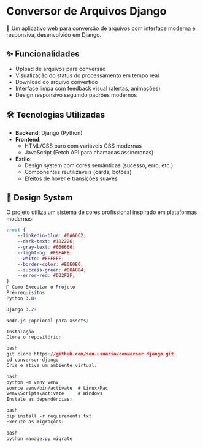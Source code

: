 # Conversor de Arquivos Django

🔁 Um aplicativo web para conversão de arquivos com interface moderna e responsiva, desenvolvido em Django.

## ✨ Funcionalidades
- Upload de arquivos para conversão
- Visualização do status do processamento em tempo real
- Download do arquivo convertido
- Interface limpa com feedback visual (alertas, animações)
- Design responsivo seguindo padrões modernos

## 🛠️ Tecnologias Utilizadas
- **Backend**: Django (Python)
- **Frontend**: 
  - HTML/CSS puro com variáveis CSS modernas
  - JavaScript (Fetch API para chamadas assíncronas)
- **Estilo**: 
  - Design system com cores semânticas (sucesso, erro, etc.)
  - Componentes reutilizáveis (cards, botões)
  - Efeitos de hover e transições suaves

## 🎨 Design System
O projeto utiliza um sistema de cores profissional inspirado em plataformas modernas:
```css
:root {
    --linkedin-blue: #0A66C2;
    --dark-text: #1D2226;
    --gray-text: #666666;
    --light-bg: #F9FAFB;
    --white: #FFFFFF;
    --border-color: #E0E0E0;
    --success-green: #00A884;
    --error-red: #D32F2F;
}
🚀 Como Executar o Projeto
Pré-requisitos
Python 3.8+

Django 3.2+

Node.js (opcional para assets)

Instalação
Clone o repositório:

bash
git clone https://github.com/seu-usuario/conversor-django.git
cd conversor-django
Crie e ative um ambiente virtual:

bash
python -m venv venv
source venv/bin/activate  # Linux/Mac
venv\Scripts\activate     # Windows
Instale as dependências:

bash
pip install -r requirements.txt
Execute as migrações:

bash
python manage.py migrate
